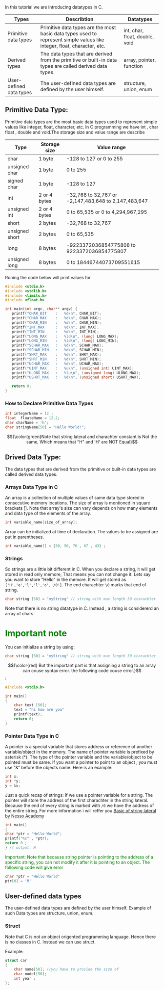 In this tutorial we are introducing datatypes in C. 

| Types | Describtion | Datatypes |
|----------|----------|----------|
| Primitive data types   | Primitive data types are the most basic data types used to represent simple values ​​like integer, float, character, etc.   | int, char, float, double, void   |
| Derived types    | The data types that are derived from the primitive or built-in data types are called derived data types.   | array, pointer, function   |
| User-defined data types    | The user-defined data types are defined by the user himself.   | structure, union, enum   |

## Primitive Data Type: 
 Primitive data types are the most basic data types used to represent simple values ​​like integer, float, character, etc.
 In C programming we have int , char float , double and void.The storage size and value range are describe 
 
| Type | Storage size |	Value range|
|----------|----------|----------|
| char	        | 1 byte        |   -128 to 127 or 0 to 255                              |
| unsigned char	| 1 byte        |    0 to 255                                            |
| signed char	| 1 byte        |	-128 to 127                                          |
| int           | 2 or 4 bytes  |	-32,768 to 32,767 or -2,147,483,648 to 2,147,483,647 |
| unsigned int  | 2 or 4 bytes  |	0 to 65,535 or 0 to 4,294,967,295                    |
| short	        | 2 bytes       |   -32,768 to 32,767                                    |
| unsigned short| 2 bytes	    |   0 to 65,535                                          |
| long	        | 8 bytes	    |   -9223372036854775808 to 9223372036854775807          |
| unsigned long	| 8 bytes	    |   0 to 18446744073709551615                            |

Runing the code below will print values for 
```c
#include <stdio.h>
#include <stdlib.h>
#include <limits.h>
#include <float.h>

int main(int argc, char** argv) {
   printf("CHAR_BIT    :   %d\n", CHAR_BIT);
   printf("CHAR_MAX    :   %d\n", CHAR_MAX);
   printf("CHAR_MIN    :   %d\n", CHAR_MIN);
   printf("INT_MAX     :   %d\n", INT_MAX);
   printf("INT_MIN     :   %d\n", INT_MIN);
   printf("LONG_MAX    :   %ld\n", (long) LONG_MAX);
   printf("LONG_MIN    :   %ld\n", (long) LONG_MIN);
   printf("SCHAR_MAX   :   %d\n", SCHAR_MAX);
   printf("SCHAR_MIN   :   %d\n", SCHAR_MIN);
   printf("SHRT_MAX    :   %d\n", SHRT_MAX);
   printf("SHRT_MIN    :   %d\n", SHRT_MIN);
   printf("UCHAR_MAX   :   %d\n", UCHAR_MAX);
   printf("UINT_MAX    :   %u\n", (unsigned int) UINT_MAX);
   printf("ULONG_MAX   :   %lu\n", (unsigned long) ULONG_MAX);
   printf("USHRT_MAX   :   %d\n", (unsigned short) USHRT_MAX);

   return 0;
}
```
### How to Declare Primitive Data Types

```c
int integerName = 12 ;
float  floateName = 12.2;
char charName = 'h';
char stringName[50] = "Hello World!";
```
$${\color{green}Note that string lateral and charachter constant is Not the same, Which means that "H" and 'H' are NOT Equal}$$

## Drived Data Type:
The data types that are derived from the primitive or built-in data types are called derived data types.  
### Arrays Data Type in C
An array is a collection of multiple values of same data type stored in consecutive memory locations. The size of array is mentioned in square brackets []. Note that array's size can vary depends on how many elements and data type of the elements of the array. 

```c
int variable_name[size_of_array];
```
Array can be initialized at time of declaration. The values to be assigned are put in parentheses. 
``` c
int variable_name[] = {50, 56, 76 , 67 , 43} ;
```

### Strings

So strings are a little bit different in C. When you declare a string, it will get stored in read only memore, That means you can not change it. Lets say you want to store "Hello" in the memore. It will get stored as 
`['H','e','l','l','o','/0']`. The end charachter `\0` marks that end of string.  

```c
char string [50] = "myString" // string with max length 50 charachter
```


Note that there is no string datatype in C. Instead , a string is considererd an array of chars. 

# <font color = green> Important note </font>
You can initialize a string by using: 
```c
char string [50] = "myString" // string with max length 50 charachter
```
$${\color{red} But the important part is that assigning a string to an array can couse syntax error. the following code couse error.}$$:

```c
#include <stdio.h>

int main()
{
    char text [50];
    text = "hi how are you"
    printf(text);
    return 0;
}
```



### Pointer Data Type in C
A pointer is a special variable that stores address or reference of another variable/object in the memory. The name of pointer variable is prefixed by asterisk (*). The type of the pointer variable and the variable/object to be pointed must be same. If you want a pointer to point to an object , you must use "&" before the objects name. Here is an example: 

```c
int x;  
int *y;  
y = &x;
```


Just a quick recap of strings:  If we use a pointer variable for a string. The pointer will store the address of the first charachter in the string lateral. Because the end of every string is marked with `/0` we have the address of the entire string. For more information i will reffer you [Basic of string lateral by Nesso Academy](https://www.youtube.com/watch?v=IlqiTmcK1Eg&list=PLBlnK6fEyqRhwQbYrTDZYJaB4z1YgsAPW&index=1&ab_channel=NesoAcademy)

```c
int main()
{
char *ptr = "Hello World";
printf("%c" , *ptr);
return 0 ;
} // output: H
```

<font color = green> Important:  Note that because string pointer is pointing to the address of a specific string, you can not modify it after it is pointing to an object.</font>
<font color = green>  The following code will give error</font>


```c
char *ptr = "Hello World"
ptr[0] = 'M' 

```



## User-defined data types 
The user-defined data types are defined by the user himself. Example of such Data types are structure, union, enum.

### Struct 
Note that C is not an object origented programming language. Hence there is no classes in C. Instead we can use struct. 

Example: 

```c 
struct car
{
    char name[50]; //you have to provide the size of 
    char model[50];
    int year ;
}; 
```








